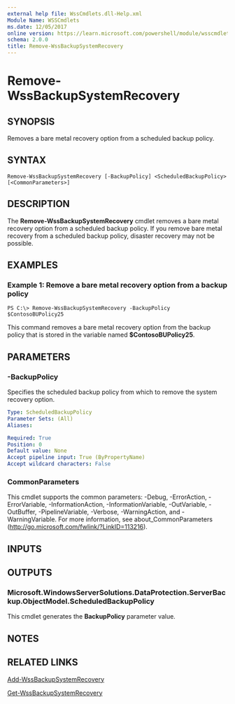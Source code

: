 ```yaml
---
external help file: WssCmdlets.dll-Help.xml
Module Name: WSSCmdlets
ms.date: 12/05/2017
online version: https://learn.microsoft.com/powershell/module/wsscmdlets/remove-wssbackupsystemrecovery?view=windowsserver2012r2-ps&wt.mc_id=ps-gethelp
schema: 2.0.0
title: Remove-WssBackupSystemRecovery
---
```


# Remove-WssBackupSystemRecovery

## SYNOPSIS
Removes a bare metal recovery option from a scheduled backup policy.

## SYNTAX

```
Remove-WssBackupSystemRecovery [-BackupPolicy] <ScheduledBackupPolicy> [<CommonParameters>]
```

## DESCRIPTION
The **Remove-WssBackupSystemRecovery** cmdlet removes a bare metal recovery option from a scheduled backup policy.
If you remove bare metal recovery from a scheduled backup policy, disaster recovery may not be possible.

## EXAMPLES

### Example 1: Remove a bare metal recovery option from a backup policy
```
PS C:\> Remove-WssBackupSystemRecovery -BackupPolicy $ContosoBUPolicy25
```

This command removes a bare metal recovery option from the backup policy that is stored in the variable named **$ContosoBUPolicy25**.

## PARAMETERS

### -BackupPolicy
Specifies the scheduled backup policy from which to remove the system recovery option.

```yaml
Type: ScheduledBackupPolicy
Parameter Sets: (All)
Aliases: 

Required: True
Position: 0
Default value: None
Accept pipeline input: True (ByPropertyName)
Accept wildcard characters: False
```

### CommonParameters
This cmdlet supports the common parameters: -Debug, -ErrorAction, -ErrorVariable, -InformationAction, -InformationVariable, -OutVariable, -OutBuffer, -PipelineVariable, -Verbose, -WarningAction, and -WarningVariable. For more information, see about_CommonParameters (http://go.microsoft.com/fwlink/?LinkID=113216).

## INPUTS

## OUTPUTS

### Microsoft.WindowsServerSolutions.DataProtection.ServerBackup.ObjectModel.ScheduledBackupPolicy
This cmdlet generates the **BackupPolicy** parameter value.

## NOTES

## RELATED LINKS

[Add-WssBackupSystemRecovery](./Add-WssBackupSystemRecovery.md)

[Get-WssBackupSystemRecovery](./Get-WssBackupSystemRecovery.md)

